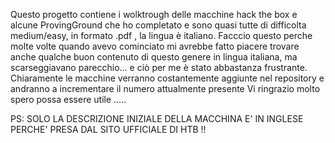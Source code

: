 Questo progetto contiene i wolktrough delle macchine hack the box e alcune ProvingGround
che ho completato e sono quasi tutte di difficolta medium/easy, in formato .pdf , la lingua è italiano.
Facccio questo perche molte volte quando avevo cominciato mi avrebbe fatto piacere trovare anche qualche
buon contenuto di questo genere in lingua italiana, ma scarseggiavano parecchio... e ciò per me è stato
abbastanza frustrante.
Chiaramente le macchine verranno costantemente aggiunte nel repository e andranno a incrementare il 
numero attualmente presente
Vi ringrazio molto spero possa essere utile .....

PS: SOLO LA DESCRIZIONE INIZIALE DELLA MACCHINA E' IN INGLESE PERCHE' PRESA DAL SITO UFFICIALE DI HTB !!
